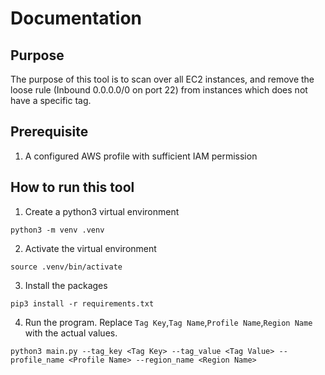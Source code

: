 # Documentation

## Purpose
The purpose of this tool is to scan over all EC2 instances, and remove the
loose rule (Inbound 0.0.0.0/0 on port 22) from instances which does not have a specific tag.

## Prerequisite
1. A configured AWS profile with sufficient IAM permission

## How to run this tool
1. Create a python3 virtual environment
```
python3 -m venv .venv
```
2. Activate the virtual environment
```
source .venv/bin/activate
```
3. Install the packages
```
pip3 install -r requirements.txt
```
4. Run the program. Replace `Tag Key`,`Tag Name`,`Profile Name`,`Region Name` with the actual values.
```
python3 main.py --tag_key <Tag Key> --tag_value <Tag Value> --profile_name <Profile Name> --region_name <Region Name>
```

